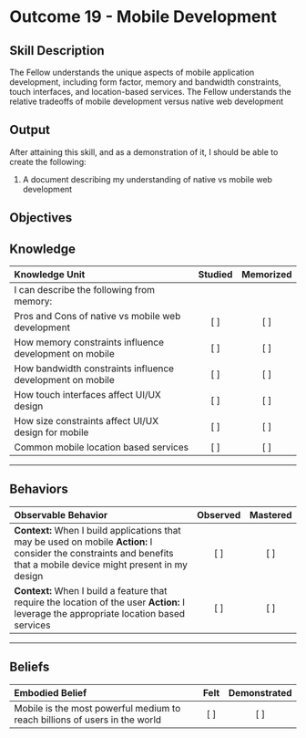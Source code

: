 # Outcome 19 - Mobile Development

**Skill Description**
----------
The Fellow understands the unique aspects of mobile application development, including form factor, memory and bandwidth constraints, touch interfaces, and location-based services. The Fellow understands the relative tradeoffs of mobile development versus native web development

**Output**
----------
After attaining this skill, and as a demonstration of it, I should be able to create the following:

1.  A document describing my understanding of native vs mobile web development



**Objectives**
----------
## **Knowledge**


| Knowledge Unit   |      Studied      | Memorized |
|:-------------|:------------------:|:--------:|
| I can describe the following from memory: | | |
| Pros and Cons of native vs mobile web development | [ ] | [ ]  |
| How memory constraints influence development on mobile | [ ] | [ ]  |
| How bandwidth constraints influence development on mobile | [ ] | [ ]  |
| How touch interfaces affect UI/UX design | [ ] | [ ]  |
| How size constraints affect UI/UX design for mobile | [ ] | [ ]  |
| Common mobile location based services | [ ] | [ ]  |



----------


## **Behaviors**

| Observable Behavior   |      Observed      | Mastered |
|:-------------|:------------------:|:--------:|
| **Context:** When I build applications that may be used on mobile **Action:** I consider the constraints and benefits that a mobile device might present in my design | [ ] | [ ] |
| **Context:** When I build a feature that require the location of the user **Action:** I leverage the appropriate location based services | [ ] | [ ] |


----------


## **Beliefs**


| Embodied Belief   |      Felt      | Demonstrated |
|:-------------|:------------------:|:--------:|
| Mobile is the most powerful medium to reach billions of users in the world | [ ] | [ ] |


